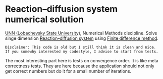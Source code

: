# Reaction–diffusion system numerical solution

[UNN (Lobachevsky State University)](http://eng.unn.ru/), Numerical Methods discipline. Solve singe dimension [Reaction–diffusion system](https://en.wikipedia.org/wiki/Reaction%E2%80%93diffusion_system) using [Finite difference method](https://en.wikipedia.org/wiki/Finite_difference_method).

```
Disclaimer: This code is old but I still think it is clean and nice. 
If you somewhy interested my codestyle, I advise to start from tests.
```

The most interesting part here is tests on convergence order. It is like meta correctness tests. They are here because the application should not only get correct numbers but do it for a small number of iterations.
